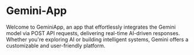 # Gemini-App
Welcome to GeminiApp, an app that effortlessly integrates the Gemini model via POST API requests, delivering real-time AI-driven responses. Whether you're exploring AI or building intelligent systems, Gemini offers a customizable and user-friendly platform. 
